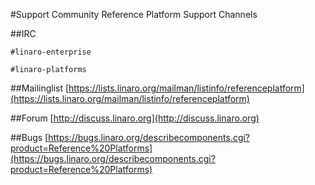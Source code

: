 #Support Community
Reference Platform Support Channels 

##IRC

`#linaro-enterprise`

`#linaro-platforms`

##Mailinglist
[https://lists.linaro.org/mailman/listinfo/referenceplatform](https://lists.linaro.org/mailman/listinfo/referenceplatform)

##Forum
[http://discuss.linaro.org](http://discuss.linaro.org)

##Bugs
[https://bugs.linaro.org/describecomponents.cgi?product=Reference%20Platforms](https://bugs.linaro.org/describecomponents.cgi?product=Reference%20Platforms)
